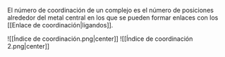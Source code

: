 El número de coordinación de un complejo es el número de posiciones alrededor del metal central en los que se pueden formar enlaces con los [[Enlace de coordinación|ligandos]]. 

![[Índice de coordinación.png|center]]
![[Índice de coordinación 2.png|center]]